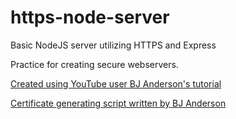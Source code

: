# https-node-server

Basic NodeJS server utilizing HTTPS and Express

Practice for creating secure webservers.

[Created using YouTube user BJ Anderson's tutorial](https://www.youtube.com/watch?v=8ptiZlO7ROs)

[Certificate generating script written by BJ Anderson](https://gist.github.com/bjanderson/075fadfccdd12623ab935e57eff58eb4)
